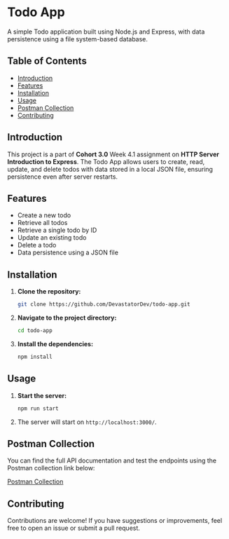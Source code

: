# Todo App

A simple Todo application built using Node.js and Express, with data persistence using a file system-based database.

## Table of Contents

- [Introduction](#introduction)
- [Features](#features)
- [Installation](#installation)
- [Usage](#usage)
- [Postman Collection](#postman-collection)
- [Contributing](#contributing)

## Introduction

This project is a part of **Cohort 3.0** Week 4.1 assignment on **HTTP Server Introduction to Express**. The Todo App allows users to create, read, update, and delete todos with data stored in a local JSON file, ensuring persistence even after server restarts.

## Features

- Create a new todo
- Retrieve all todos
- Retrieve a single todo by ID
- Update an existing todo
- Delete a todo
- Data persistence using a JSON file

## Installation

1. **Clone the repository:**

   ```bash
   git clone https://github.com/DevastatorDev/todo-app.git
   ```

2. **Navigate to the project directory:**

   ```bash
   cd todo-app
   ```

3. **Install the dependencies:**

   ```bash
   npm install
   ```

## Usage

1. **Start the server:**

   ```bash
   npm run start
   ```

2. The server will start on `http://localhost:3000/`.

## Postman Collection

You can find the full API documentation and test the endpoints using the Postman collection link below:

[Postman Collection](https://elements.getpostman.com/redirect?entityId=29977667-119d5097-d9ec-44a9-a42b-7d97e402e57f&entityType=collection)

## Contributing

Contributions are welcome! If you have suggestions or improvements, feel free to open an issue or submit a pull request.
